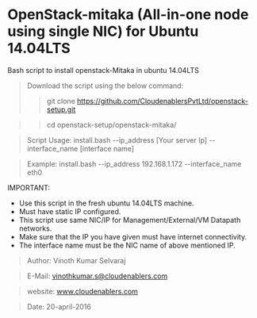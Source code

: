 # OpenStack-mitaka (All-in-one node using single NIC) for Ubuntu 14.04LTS
Bash script to install openstack-Mitaka in ubuntu 14.04LTS

>Download the script using the below command:
>>git clone https://github.com/CloudenablersPvtLtd/openstack-setup.git

>>cd openstack-setup/openstack-mitaka/

>Script Usage: install.bash --ip_address [Your server Ip] --interface_name [interface name]

>Example: install.bash --ip_address 192.168.1.172 --interface_name eth0

IMPORTANT:
  - Use this script in the fresh ubuntu 14.04LTS machine.
  - Must have static IP configured.
  - This script use same NIC/IP for Management/External/VM Datapath networks.
  - Make sure that the IP you have given must have internet connectivity.
  - The interface name must be the NIC name of above mentioned IP.

> Author: Vinoth Kumar Selvaraj

> E-Mail: vinothkumar.s@cloudenablers.com

> website: www.cloudenablers.com

> Date: 20-april-2016
